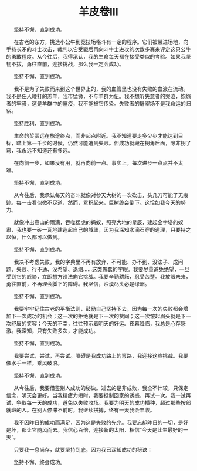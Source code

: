# <center>羊皮卷III</center>

&emsp;&ensp;坚持不懈，直到成功。

&emsp;&ensp;在古老的东方，挑选小公牛到竞技场格斗有一定的程序。它们被带进场地，向手持长矛的斗士攻击，裁判以它受戳后再向斗牛士进攻的次数多寡来评定这只公牛的勇敢程度。从今往后，我得承认，我的生命每天都在接受类似的考验。如果我坚韧不拔，勇往直前，迎接挑战，那么我一定会成功。

&emsp;&ensp;坚持不懈，直到成功。

&emsp;&ensp;我不是为了失败而来到这个世界上的，我的血管里也没有失败的血液在流动。我不是任人鞭打的羔羊，我市猛狮，不与羊群为伍。我不想听失意者的哭泣，抱怨者的牢骚，这是羊群中的瘟疫，我不能被它传染。失败者的屠宰场不是我命运的归宿。

&emsp;&ensp;坚持胜利，直到成功。

&emsp;&ensp;生命的奖赏远在旅途终点，而非起点附近。我不知道要走多少步才能达到目标，踏上第一千步的时候，仍然可能遭到失败。但成功就藏在拐角后面，除非拐了弯，我永远不知道还有多远。

&emsp;&ensp;在向前一步，如果没有用，就再向前一点。事实上，每次进步一点点并不太难。

&emsp;&ensp;坚持不懈，直到成功。

&emsp;&ensp;从今往后，我承认每天的奋斗就像对参天大树的一次砍击，头几刀可能了无痕迹。每一击看似微不足道，然而，累积起来，巨树终会倒下。这恰如我今天的努力。

&emsp;&ensp;就像冲出高山的雨滴，吞噬猛虎的蚂蚁，照亮大地的星辰，建起金字塔的奴隶，我也要一砖一瓦地建造起自己的城堡，因为我深知水滴石穿的道理，只要持之以恒，什么都可以做到。

&emsp;&ensp;坚持不懈，直到成功。

&emsp;&ensp;我决不考虑失败，我的字典里不再有放弃、不可能、办不到、没法子、成问题、失败、行不通、没希望、退缩......这类愚蠢的字眼。我要尽量避免绝望，一旦受到它的威胁，立即想方设法向它挑战。我要辛勤耕耘，忍受苦楚。我放眼未来，勇往直前，不再理会脚下的障碍。我坚信，沙漠尽头必是绿洲。

&emsp;&ensp;坚持不懈，直到成功。

&emsp;&ensp;我要牢牢记住古老的平衡法则，鼓励自己坚持下去，因为每一次的失败都会增加下一次成功的机会；这一次的拒绝就是下一次的赞同；这一次皱起眉头就是下一次舒展的笑容；今天的不幸，往往预示着明天的好运。夜幕降临，我总是心存感激。我深知，只有失败多次，才能成功。

&emsp;&ensp;坚持不懈，直到成功。

&emsp;&ensp;我要尝试，尝试，再尝试。障碍是我成功路上的弯路，我迎接这些挑战。我要像水手一样，乘风破浪。

&emsp;&ensp;坚持不懈，直到成功。

&emsp;&ensp;从今往后，我要借鉴别人成功的秘诀。过去的是非成败，我全不计较，只保定信念，明天会更好。当我精疲力竭时，我要抵制回家的诱惑，再试一次。我一试再试，争取每一天的成功，避免以失败收场。我要为明天的成功播种，超过那些按部就班的人。在别人停滞不前时，我继续拼搏，终有一天我会丰收。

&emsp;&ensp;我不因昨日的成功而满足，因为这是失败的先兆。我要忘却昨日的一切，是好是坏，都让它随风而去。我信心百倍，迎接新的太阳，相信”今天是此生最好的一天“。

&emsp;&ensp;只要我一息尚存，就要坚持到底，因为我已深知成功的秘诀：

&emsp;&ensp;坚持不懈，终会成功。
